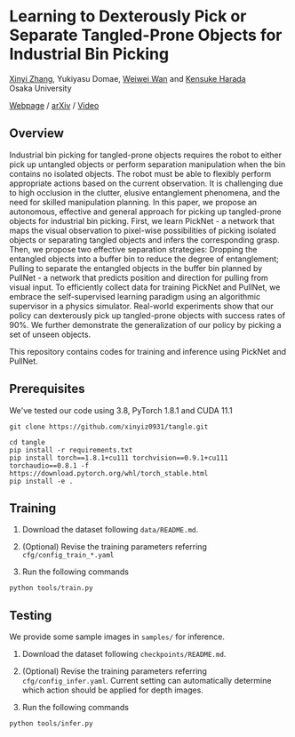 # Learning to Dexterously Pick or Separate Tangled-Prone Objects for Industrial Bin Picking

[Xinyi Zhang](http://xinyiz0931.github.io), Yukiyasu Domae, [Weiwei Wan](https://wanweiwei07.github.io/) and [Kensuke Harada](https://www.roboticmanipulation.org/members2/kensuke-harada/)      
Osaka University

[Webpage](http://xinyiz0931.github.io/tangle) / [arXiv](https://arxiv.org/abs/2302.08152) / [Video](https://youtu.be/O0y-Scp4wqY)  

## Overview  

<!-- ![teaser](image/harness_picking.jpg)  -->
Industrial bin picking for tangled-prone objects requires the robot to either pick up untangled objects or perform separation manipulation when the bin contains no isolated objects. The robot must be able to flexibly perform appropriate actions based on the current observation. It is challenging due to high occlusion in the clutter, elusive entanglement phenomena, and the need for skilled manipulation planning. In this paper, we propose an autonomous, effective and general approach for picking up tangled-prone objects for industrial bin picking. First, we learn PickNet - a network that maps the visual observation to pixel-wise possibilities of picking isolated objects or separating tangled objects and infers the corresponding grasp. Then, we propose two effective separation strategies: Dropping the entangled objects into a buffer bin to reduce the degree of entanglement; Pulling to separate the entangled objects in the buffer bin planned by PullNet - a network that predicts position and direction for pulling from visual input. To efficiently collect data for training PickNet and PullNet, we embrace the self-supervised learning paradigm using an algorithmic supervisor in a physics simulator. Real-world experiments show that our policy can dexterously pick up tangled-prone objects with success rates of 90%. We further demonstrate the generalization of our policy by picking a set of unseen objects.

This repository contains codes for training and inference using PickNet and PullNet. 

## Prerequisites

We've tested our code using 3.8, PyTorch 1.8.1 and CUDA 11.1

```
git clone https://github.com/xinyiz0931/tangle.git
```
```
cd tangle
pip install -r requirements.txt
pip install torch==1.8.1+cu111 torchvision==0.9.1+cu111 torchaudio==0.8.1 -f https://download.pytorch.org/whl/torch_stable.html
pip install -e .
```

## Training

1. Download the dataset following `data/README.md`. 

2. (Optional) Revise the training parameters referring `cfg/config_train_*.yaml`

3. Run the following commands

```
python tools/train.py
```


## Testing

We provide some sample images in `samples/` for inference. 

1. Download the dataset following `checkpoints/README.md`. 

2. (Optional) Revise the training parameters referring `cfg/config_infer.yaml`. Current setting can automatically determine which action should be applied for depth images.  

3. Run the following commands

```
python tools/infer.py
```
